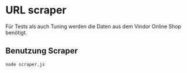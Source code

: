 # URL scraper

Für Tests als auch Tuning werden die Daten aus dem Vindor Online Shop benötigt.

## Benutzung Scraper

`node scraper.js`
